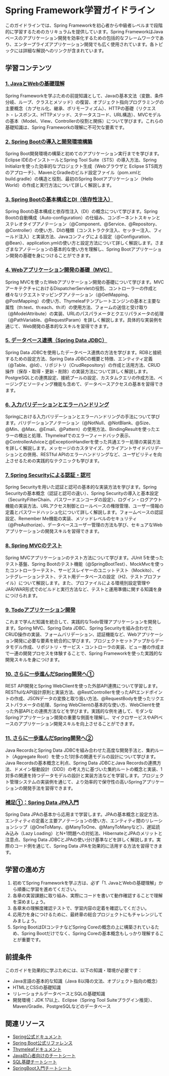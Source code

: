 # Spring Framework学習ガイドライン

このガイドラインでは、Spring Frameworkを初心者から中級者レベルまで段階的に学習するためのカリキュラムを提供しています。Spring FrameworkはJavaベースのアプリケーション開発を効率化するための包括的なフレームワークであり、エンタープライズアプリケーション開発でも広く使用されています。各トピックには詳細な解説へのリンクが含まれています。

## 学習コンテンツ

### [1. JavaとWebの基礎理解](https://fcircle-biz.github.io/tech_docs/guide/programming-languages/java-ecosystem/spring/spring-learning-material-01.html)
Spring Frameworkを学ぶための前提知識として、Javaの基本文法（変数、条件分岐、ループ、クラスとメソッド）の復習、オブジェクト指向プログラミングの主要概念（カプセル化、継承、ポリモーフィズム）、HTTPの基礎（リクエスト・レスポンス、HTTPメソッド、ステータスコード、URL構造）、MVCモデルの基本（Model、View、Controllerの役割と関係）について学びます。これらの基礎知識は、Spring Frameworkの理解に不可欠な要素です。

### [2. Spring Bootの導入と開発環境構築](https://fcircle-biz.github.io/tech_docs/guide/programming-languages/java-ecosystem/spring/spring-learning-material-02.html)
Spring Boot開発環境の構築と初めてのアプリケーション実行までを学びます。Eclipse IDEのインストールとSpring Tool Suite（STS）の導入方法、Spring Initializrを使った効率的なプロジェクト生成（Webブラウザと Eclipse STS両方のアプローチ）、MavenとGradleのビルド設定ファイル（pom.xmlとbuild.gradle）の構造と役割、最初のSpring Bootアプリケーション（Hello World）の作成と実行方法について詳しく解説します。

### [3. Spring Bootの基本構成とDI（依存性注入）](https://fcircle-biz.github.io/tech_docs/guide/programming-languages/java-ecosystem/spring/spring-learning-material-03.html)
Spring Bootの基本構成と依存性注入（DI）の概念について学びます。Spring Bootの自動構成（Auto-configuration）の仕組み、コンポーネントスキャンとステレオタイプアノテーション（@Component、@Service、@Repository、@Controller）の使い方、DIの種類（コンストラクタ注入、セッター注入、フィールド注入）と実装方法、Javaコンフィグによる設定（@Configuration、@Bean）、application.ymlの使い方と設定方法について詳しく解説します。さまざまなアノテーションの基本的な使い方を理解し、Spring Bootアプリケーション開発の基礎を身につけることができます。

### [4. Webアプリケーション開発の基礎（MVC）](https://fcircle-biz.github.io/tech_docs/guide/programming-languages/java-ecosystem/spring/spring-learning-material-04.html)
Spring MVCを使ったWebアプリケーション開発の基礎について学びます。MVCアーキテクチャにおけるDispatcherServletの役割、コントローラーの作成と様々なリクエストマッピングアノテーション（@GetMapping、@PostMapping）の使い方、Thymeleafテンプレートエンジンの基本と主要な属性（th:text、th:each、th:if）の使用方法、フォームの送信と受け取り（@ModelAttribute）の実装、URLのパスパラメータとクエリパラメータの処理（@PathVariable、@RequestParam）を詳しく解説します。具体的な実装例を通じて、Web開発の基本的なスキルを習得できます。

### [5. データベース連携（Spring Data JDBC）](https://fcircle-biz.github.io/tech_docs/guide/programming-languages/java-ecosystem/spring/spring-learning-material-05.html)
Spring Data JDBCを使用したデータベース連携の方法を学びます。RDBと接続するための設定方法、Spring Data JDBCの概要と特徴、エンティティ定義（@Table、@Id）、リポジトリ（CrudRepository）の作成と活用方法、CRUD操作（保存・取得・更新・削除）の実装方法について詳しく解説します。PostgreSQLとの連携設定、接続プールの設定、カスタムクエリの作成方法、ページングとソーティング機能も含めて、データベースアクセスの基本を習得できます。

### [6. 入力バリデーションとエラーハンドリング](https://fcircle-biz.github.io/tech_docs/guide/programming-languages/java-ecosystem/spring/spring-learning-material-06.html)
Springにおける入力バリデーションとエラーハンドリングの手法について学びます。バリデーションアノテーション（@NotNull、@NotBlank、@Size、@Min、@Max、@Email、@Pattern）の使用方法、BindingResultを使ったエラーの検出と処理、Thymeleafでのエラーフィードバック表示、@ControllerAdviceと@ExceptionHandlerを使った共通エラー処理の実装方法を詳しく解説します。メッセージのカスタマイズ、クライアントサイドバリデーションとの併用、RESTful APIのエラーハンドリングなど、ユーザビリティを向上させるための実践的なテクニックも学びます。

### [7. Spring Securityによる認証・認可](https://fcircle-biz.github.io/tech_docs/guide/programming-languages/java-ecosystem/spring/spring-learning-material-07.html)
Spring Securityを用いた認証と認可の基本的な実装方法を学びます。Spring Securityの基本概念（認証と認可の違い）、Spring Securityの導入と基本設定（SecurityFilterChain、パスワードエンコーダの設定）、ログイン・ログアウト機能の実装方法、URLアクセス制御とロールベースの権限管理、ユーザー情報の定義とパスワードハッシュ化について詳しく解説します。フォームベースの認証設定、Remember Me機能の実装、メソッドレベルのセキュリティ（@PreAuthorize）、データベースユーザー管理の方法も学び、セキュアなWebアプリケーションの開発スキルを習得できます。

### [8. Spring MVCのテスト](https://fcircle-biz.github.io/tech_docs/guide/programming-languages/java-ecosystem/spring/spring-learning-material-08.html)
Spring MVCアプリケーションのテスト方法について学びます。JUnit 5を使ったテスト基盤、Spring Bootのテスト機能（@SpringBootTest）、MockMvcを使ったコントローラーテスト、サービスレイヤーのユニットテスト（Mockito）、インテグレーションテスト、テスト用データベースの設定（H2、テストプロファイル）について解説します。また、プロファイルによる環境別設定管理やJAR/WAR形式でのビルドと実行方法など、テストと運用準備に関する知識を身につけられます。

### [9. Todoアプリケーション開発](https://fcircle-biz.github.io/tech_docs/guide/programming-languages/java-ecosystem/spring/spring-learning-material-09.html)
これまで学んだ知識を統合して、実践的なTodo管理アプリケーションを開発します。Spring MVC、Spring Data JDBC、Spring Securityを組み合わせたCRUD操作の実装、フォームバリデーション、認証機能など、Webアプリケーション開発に必要な要素を統合的に学びます。プロジェクトセットアップからデータモデル作成、リポジトリ・サービス・コントローラの実装、ビュー層の作成まで一連の開発プロセスを体験することで、Spring Frameworkを使った実践的な開発スキルを身につけます。

### [10. さらに一歩進んだSpring開発へ①](https://fcircle-biz.github.io/tech_docs/guide/programming-languages/java-ecosystem/spring/spring-learning-material-10.html)
REST API開発とSpring WebClientを使った外部API連携について学習します。RESTfulなAPI設計原則と実装方法、@RestControllerを使ったAPIエンドポイントの作成、JSONデータの変換と取り扱い方法、@RequestBodyを使ったリクエストパラメータの処理、Spring WebClientの基本的な使い方、WebClientを使った外部APIとの連携方法などを学びます。実践的な例を通して、モダンなSpringアプリケーション開発の重要な側面を理解し、マイクロサービスやAPIベースのアプリケーション開発スキルを向上させることができます。

### [11. さらに一歩進んだSpring開発へ②](https://fcircle-biz.github.io/tech_docs/guide/programming-languages/java-ecosystem/spring/spring-learning-material-11.html)
Java RecordsとSpring Data JDBCを組み合わせた高度な開発手法と、集約ルート（Aggregate Root）を使った1対多の関連モデルの設計について学びます。Java Recordsの基本概念と利点、Spring Data JDBCとJava Recordsの連携方法、ドメイン駆動設計（DDD）の考え方に基づいた集約ルートの概念と実装、1対多の関連を持つデータモデルの設計と実装方法などを学習します。プロジェクト管理システムの実装例を通じて、より効率的で保守性の高いSpringアプリケーションの開発手法を習得できます。

### [補足①：Spring Data JPA入門](https://fcircle-biz.github.io/tech_docs/guide/programming-languages/java-ecosystem/spring/spring-learning-material-ex-1.html)
Spring Data JPAの基本から応用まで学習します。JPAの基本概念と設定方法、エンティティの定義と主要アノテーションの使い方、エンティティ間のリレーションシップ（@OneToMany、@ManyToOne、@ManyToManyなど）、遅延読み込み（Lazy Loading）とN+1問題への対処法、HibernateとJPAのメリットと注意点、Spring Data JDBCとJPAの使い分け基準などを詳しく解説します。実際のコード例を通じて、Spring Data JPAを効果的に活用する方法を習得できます。

## 学習の進め方

1. 初めてSpring Frameworkを学ぶ方は、必ず「1. JavaとWebの基礎理解」から順番に学習を進めてください。
2. 各章の実習課題に取り組み、実際にコードを書いて動作確認することで理解を深めましょう。
3. 各章末の理解度確認テストで、学習内容の定着を確認してください。
4. 応用力を身につけるために、最終章の総合プロジェクトにもチャレンジしてみましょう。
5. Spring BootはDIコンテナなどSpring Coreの概念の上に構築されているため、Spring Bootだけでなく、Spring Coreの基本概念もしっかり理解することが重要です。

## 前提条件

このガイドを効果的に学ぶためには、以下の知識・環境が必要です：

- Java言語の基本的な知識（Java 8以降の文法、オブジェクト指向の概念）
- HTMLとCSSの基礎知識
- リレーショナルデータベースとSQLの基礎知識
- 開発環境：JDK 17以上、Eclipse（Spring Tool Suiteプラグイン推奨）、Maven/Gradle、PostgreSQLなどのデータベース

## 関連リソース

- [Spring公式ドキュメント](https://spring.io/guides)
- [Spring Boot公式リファレンス](https://docs.spring.io/spring-boot/docs/current/reference/html/)
- [Thymeleafドキュメント](https://www.thymeleaf.org/documentation.html)
- [Java初心者向けのチートシート](https://fcircle-biz.github.io/tech_docs/cheatsheet/fundamentals/java-cheatsheet.html)
- [SQL基礎チートシート](https://fcircle-biz.github.io/tech_docs/cheatsheet/fundamentals/sql-cheatsheet.html)
- [SpringBoot入門チートシート](https://fcircle-biz.github.io/tech_docs/cheatsheet/fundamentals/springboot-cheatsheet.html)